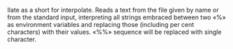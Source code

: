 Ilate as a short for interpolate.
Reads a text from the file given by name or from the standard input, interpreting all strings embraced between two «%» as environment variables and replacing those (including per cent characters) with their values. «%%» sequence will be replaced with single character.
